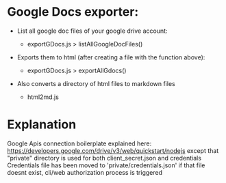 # Google Docs exporter:

* List all google doc files of your google drive account:
  * exportGDocs.js > listAllGoogleDocFiles()
* Exports them to html (after creating a file with the function above):
  * exportGDocs.js > exportAllGdocs()

* Also converts a directory of html files to markdown files
  * html2md.js

# Explanation
Google Apis connection boilerplate explained here:
https://developers.google.com/drive/v3/web/quickstart/nodejs
except that "private" directory is used for both client_secret.json and credentials
Credentials file has been moved to 'private/credentials.json'
if that file doesnt exist, cli/web authorization process is triggered
